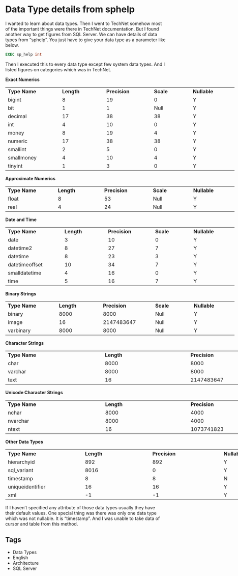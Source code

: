 # Data Type details from sphelp

I wanted to learn about data types. Then I went to TechNet somehow most of the important things were there in TechNet documentation. But I found another way to get figures from SQL Server. We can have details of data types from “sphelp”. You just have to give your data type as a parameter like below.

```sql
EXEC sp_help int
```

Then I executed this to every data type except few system data types. And I listed figures on categories which was in TechNet.

**Exact Numerics**

<table border="0" cellpadding="2" cellspacing="0" style="width: 721px;"><tbody><tr><td valign="top" width="183"><strong>Type Name</strong></td><td valign="top" width="154"><strong>Length</strong></td><td valign="top" width="138"><strong>Precision</strong></td><td valign="top" width="126"><strong>Scale</strong></td><td valign="top" width="118"><strong>Nullable</strong></td></tr><tr><td valign="top" width="217">bigint</td><td valign="top" width="186">8</td><td valign="top" width="174">19</td><td valign="top" width="154">0</td><td valign="top" width="151">Y</td></tr><tr><td valign="top" width="207">bit</td><td valign="top" width="189">1</td><td valign="top" width="188">1</td><td valign="top" width="164">Null</td><td valign="top" width="167">Y</td></tr><tr><td valign="top" width="200">decimal</td><td valign="top" width="185">17</td><td valign="top" width="192">38</td><td valign="top" width="167">38</td><td valign="top" width="175">Y</td></tr><tr><td valign="top" width="198">int</td><td valign="top" width="183">4</td><td valign="top" width="193">10</td><td valign="top" width="167">0</td><td valign="top" width="178">Y</td></tr><tr><td valign="top" width="197">money</td><td valign="top" width="183">8</td><td valign="top" width="193">19</td><td valign="top" width="167">4</td><td valign="top" width="180">Y</td></tr><tr><td valign="top" width="196">numeric</td><td valign="top" width="183">17</td><td valign="top" width="193">38</td><td valign="top" width="167">38</td><td valign="top" width="180">Y</td></tr><tr><td valign="top" width="196">smallint</td><td valign="top" width="183">2</td><td valign="top" width="193">5</td><td valign="top" width="167">0</td><td valign="top" width="180">Y</td></tr><tr><td valign="top" width="196">smallmoney</td><td valign="top" width="183">4</td><td valign="top" width="193">10</td><td valign="top" width="167">4</td><td valign="top" width="180">Y</td></tr><tr><td valign="top" width="196">tinyint</td><td valign="top" width="183">1</td><td valign="top" width="193">3</td><td valign="top" width="167">0</td><td valign="top" width="180">Y</td></tr></tbody></table>

**Approximate Numerics**

<table border="0" cellpadding="2" cellspacing="0" style="width: 721px;"><tbody><tr><td valign="top" width="183"><strong>Type Name</strong></td><td valign="top" width="154"><strong>Length</strong></td><td valign="top" width="138"><strong>Precision</strong></td><td valign="top" width="126"><strong>Scale</strong></td><td valign="top" width="118"><strong>Nullable</strong></td></tr><tr><td valign="top" width="217">float</td><td valign="top" width="186">8</td><td valign="top" width="174">53</td><td valign="top" width="154">Null</td><td valign="top" width="151">Y</td></tr><tr><td valign="top" width="207">real</td><td valign="top" width="189">4</td><td valign="top" width="188">24</td><td valign="top" width="164">Null</td><td valign="top" width="167">Y</td></tr></tbody></table>

**Date and Time**
	
<table border="0" cellpadding="2" cellspacing="0" style="width: 721px;"><tbody><tr><td valign="top" width="183"><strong>Type Name</strong></td><td valign="top" width="154"><strong>Length</strong></td><td valign="top" width="138"><strong>Precision</strong></td><td valign="top" width="126"><strong>Scale</strong></td><td valign="top" width="118"><strong>Nullable</strong></td></tr><tr><td valign="top" width="217">date</td><td valign="top" width="186">3</td><td valign="top" width="174">10</td><td valign="top" width="154">0</td><td valign="top" width="151">Y</td></tr><tr><td valign="top" width="207">datetime2</td><td valign="top" width="189">8</td><td valign="top" width="188">27</td><td valign="top" width="164">7</td><td valign="top" width="167">Y</td></tr><tr><td valign="top" width="200">datetime</td><td valign="top" width="185">8</td><td valign="top" width="192">23</td><td valign="top" width="167">3</td><td valign="top" width="175">Y</td></tr><tr><td valign="top" width="198">datetimeoffset</td><td valign="top" width="183">10</td><td valign="top" width="193">34</td><td valign="top" width="167">7</td><td valign="top" width="178">Y</td></tr><tr><td valign="top" width="197">smalldatetime</td><td valign="top" width="183">4</td><td valign="top" width="193">16</td><td valign="top" width="167">0</td><td valign="top" width="180">Y</td></tr><tr><td valign="top" width="196">time</td><td valign="top" width="183">5</td><td valign="top" width="193">16</td><td valign="top" width="167">7</td><td valign="top" width="180">Y</td></tr></tbody></table>

**Binary Strings**

<table border="0" cellpadding="2" cellspacing="0" style="width: 721px;"><tbody><tr><td valign="top" width="183"><strong>Type Name</strong></td><td valign="top" width="154"><strong>Length</strong></td><td valign="top" width="138"><strong>Precision</strong></td><td valign="top" width="126"><strong>Scale</strong></td><td valign="top" width="118"><strong>Nullable</strong></td></tr><tr><td valign="top" width="217">binary</td><td valign="top" width="186">8000</td><td valign="top" width="174">8000</td><td valign="top" width="154">Null</td><td valign="top" width="151">Y</td></tr><tr><td valign="top" width="207">image</td><td valign="top" width="189">16</td><td valign="top" width="188">2147483647</td><td valign="top" width="164">Null</td><td valign="top" width="167">Y</td></tr><tr><td valign="top" width="200">varbinary</td><td valign="top" width="185">8000</td><td valign="top" width="192">8000</td><td valign="top" width="167">Null</td><td valign="top" width="175">Y</td></tr></tbody></table>

**Character Strings**

<table border="0" cellpadding="2" cellspacing="0" style="width: 869px;"><tbody><tr><td valign="top" width="318"><strong>Type Name</strong></td><td valign="top" width="269"><strong>Length</strong></td><td valign="top" width="280"><strong>Precision</strong></td></tr><tr><td valign="top" width="330">char</td><td valign="top" width="284">8000</td><td valign="top" width="296">8000</td></tr><tr><td valign="top" width="326">varchar</td><td valign="top" width="288">8000</td><td valign="top" width="305">8000</td></tr><tr><td valign="top" width="323">text</td><td valign="top" width="288">16</td><td valign="top" width="309">2147483647</td></tr></tbody></table>

**Unicode Character Strings**

<table border="0" cellpadding="2" cellspacing="0" style="width: 869px;"><tbody><tr><td valign="top" width="318"><strong>Type Name</strong></td><td valign="top" width="269"><strong>Length</strong></td><td valign="top" width="280"><strong>Precision</strong></td></tr><tr><td valign="top" width="330">nchar</td><td valign="top" width="284">8000</td><td valign="top" width="296">4000</td></tr><tr><td valign="top" width="326">nvarchar</td><td valign="top" width="288">8000</td><td valign="top" width="305">4000</td></tr><tr><td valign="top" width="323">ntext</td><td valign="top" width="288">16</td><td valign="top" width="309">1073741823</td></tr></tbody></table>

**Other Data Types**

<table border="0" cellpadding="2" cellspacing="0" style="width: 890px;"><tbody><tr><td valign="top" width="249"><strong>Type Name</strong></td><td valign="top" width="218"><strong>Length</strong></td><td valign="top" width="220"><strong>Precision</strong></td><td valign="top" width="201"><strong>Nullable</strong></td></tr><tr><td valign="top" width="248">hierarchyid</td><td valign="top" width="225">892</td><td valign="top" width="231">892</td><td valign="top" width="212">Y</td></tr><tr><td valign="top" width="241">sql_variant</td><td valign="top" width="225">8016</td><td valign="top" width="235">0</td><td valign="top" width="218">Y</td></tr><tr><td valign="top" width="240">timestamp</td><td valign="top" width="223">8</td><td valign="top" width="236">8</td><td valign="top" width="221">N</td></tr><tr><td valign="top" width="239">uniqueidentifier</td><td valign="top" width="223">16</td><td valign="top" width="236">16</td><td valign="top" width="222">Y</td></tr><tr><td valign="top" width="239">xml</td><td valign="top" width="222">-1</td><td valign="top" width="236">-1</td><td valign="top" width="222">Y</td></tr></tbody></table>

If I haven’t specified any attribute of those data types usually they have their default values. One special thing was there was only one data type which was not nullable. It is “timestamp”. And I was unable to take data of cursor and table from this method.

## Tags

- Data Types
- English
- Architecture
- SQL Server
